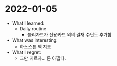 # 2022-01-05

- What I learned: 
  - Daily routine
    - 블리자드가 신용카드 외의 결재 수단도 추가함
- What was interesting:
  - 하스스톤 팩 지름
- What I regret:
  - 그만 지르자... 돈 아깝다.